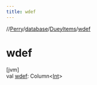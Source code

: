```yaml
---
title: wdef
---
```

//[Perry](../../../index.html)/[database](../index.html)/[DueyItems](index.html)/[wdef](wdef.html)



# wdef



[jvm]\
val [wdef](wdef.html): Column&lt;[Int](https://kotlinlang.org/api/latest/jvm/stdlib/kotlin/-int/index.html)&gt;




